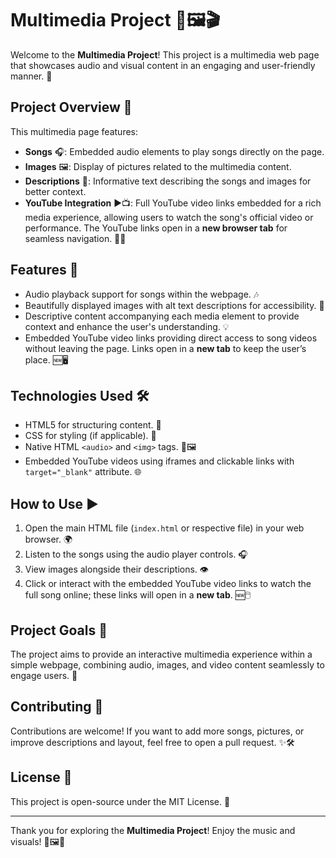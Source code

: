 # Multimedia Project 🎵🖼️🎬

Welcome to the **Multimedia Project**! This project is a multimedia web page that showcases audio and visual content in an engaging and user-friendly manner. 🌟

## Project Overview 📝

This multimedia page features:

- **Songs** 🎧: Embedded audio elements to play songs directly on the page.
- **Images** 🖼️: Display of pictures related to the multimedia content.
- **Descriptions** 📝: Informative text describing the songs and images for better context.
- **YouTube Integration** ▶️📺: Full YouTube video links embedded for a rich media experience, allowing users to watch the song's official video or performance. The YouTube links open in a **new browser tab** for seamless navigation. 🔗✨

## Features 🚀

- Audio playback support for songs within the webpage. 🎶
- Beautifully displayed images with alt text descriptions for accessibility. 🌄
- Descriptive content accompanying each media element to provide context and enhance the user's understanding. 💡
- Embedded YouTube video links providing direct access to song videos without leaving the page. Links open in a **new tab** to keep the user’s place. 🆕🖥️

## Technologies Used 🛠️

- HTML5 for structuring content. 📄
- CSS for styling (if applicable). 🎨
- Native HTML `<audio>` and `<img>` tags. 🎵🖼️
- Embedded YouTube videos using iframes and clickable links with `target="_blank"` attribute. 🌐

## How to Use ▶️

1. Open the main HTML file (`index.html` or respective file) in your web browser. 🌍
2. Listen to the songs using the audio player controls. 🎧
3. View images alongside their descriptions. 👁️
4. Click or interact with the embedded YouTube video links to watch the full song online; these links will open in a **new tab**. 🆕🖱️

## Project Goals 🎯

The project aims to provide an interactive multimedia experience within a simple webpage, combining audio, images, and video content seamlessly to engage users. 🤝

## Contributing 🤝

Contributions are welcome! If you want to add more songs, pictures, or improve descriptions and layout, feel free to open a pull request. ✨🛠️

## License 📄

This project is open-source under the MIT License. 👐

---

Thank you for exploring the **Multimedia Project**! Enjoy the music and visuals! 🎵🖼️🎉
